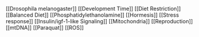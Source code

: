 [[Drosophila melanogaster]]
[[Development Time]]
[[Diet Restriction]]
[[Balanced Diet]]
[[Phosphatidylethanolamine]]
[[Hormesis]]
[[Stress response]]
[[Insulin/igf-1-like Signaling]]
[[Mitochondria]]
[[Reproduction]]
[[mtDNA]]
[[Paraquat]]
[[ROS]]
